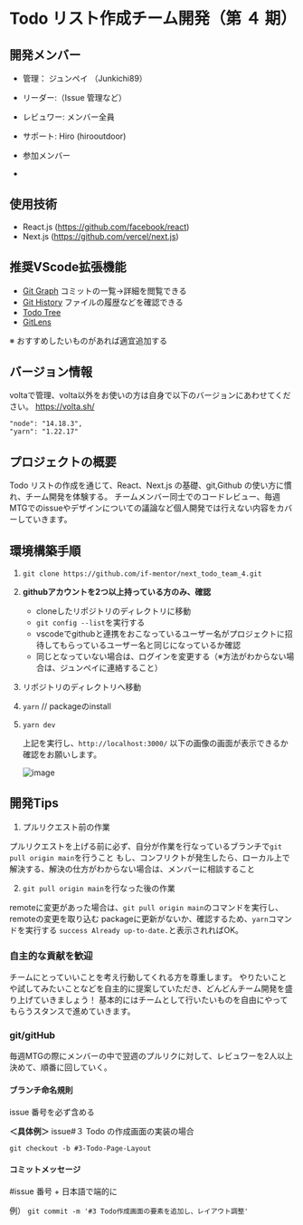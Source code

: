 # Todo リスト作成チーム開発（第 ４ 期）

## 開発メンバー

- 管理： ジュンペイ （Junkichi89）
- リーダー:（Issue 管理など）
- レビュワー: メンバー全員
- サポート: Hiro (hirooutdoor)

- 参加メンバー
- 

## 使用技術

- React.js (https://github.com/facebook/react)
- Next.js (https://github.com/vercel/next.js)

## 推奨VScode拡張機能
- [Git Graph](https://marketplace.visualstudio.com/items?itemName=mhutchie.git-graph&ssr=false#qna) コミットの一覧→詳細を閲覧できる 
- [Git History](https://marketplace.visualstudio.com/items?itemName=donjayamanne.githistory) ファイルの履歴などを確認できる
- [Todo Tree](https://marketplace.visualstudio.com/items?itemName=Gruntfuggly.todo-tree) 
- [GitLens](https://marketplace.visualstudio.com/items?itemName=eamodio.gitlens)

※ おすすめしたいものがあれば適宜追加する

## バージョン情報

voltaで管理、volta以外をお使いの方は自身で以下のバージョンにあわせてください。
https://volta.sh/

```
"node": "14.18.3",
"yarn": "1.22.17"
```

## プロジェクトの概要

Todo リストの作成を通じて、React、Next.js の基礎、git,Github の使い方に慣れ、チーム開発を体験する。
チームメンバー同士でのコードレビュー、毎週MTGでのissueやデザインについての議論など個人開発では行えない内容をカバーしていきます。

## 環境構築手順

1. `git clone https://github.com/if-mentor/next_todo_team_4.git`
2. **githubアカウントを2つ以上持っている方のみ、確認**    
   - cloneしたリポジトリのディレクトリに移動
   - `git config --list`を実行する
   - vscodeでgithubと連携をおこなっているユーザー名がプロジェクトに招待してもらっているユーザー名と同じになっているか確認
   - 同じとなっていない場合は、ログインを変更する（※方法がわからない場合は、ジュンペイに連絡すること）
3. リポジトリのディレクトリへ移動
4. `yarn`  // packageのinstall
5. `yarn dev `

   上記を実行し、`http://localhost:3000/`
   以下の画像の画面が表示できるか確認をお願いします。

   ![image](https://user-images.githubusercontent.com/24813936/148723807-3b3e571b-6669-4d1c-a96f-d623f9650e09.png)

## 開発Tips

1. プルリクエスト前の作業

プルリクエストを上げる前に必ず、自分が作業を行なっているブランチで`git pull origin main`を行うこと
もし、コンフリクトが発生したら、ローカル上で解決する、解決の仕方がわからない場合は、メンバーに相談すること

2. `git pull origin main`を行なった後の作業

remoteに変更があった場合は、`git pull origin main`のコマンドを実行し、remoteの変更を取り込む
packageに更新がないか、確認するため、`yarn`コマンドを実行する
`success Already up-to-date.`と表示されればOK。

### 自主的な貢献を歓迎

チームにとっていいことを考え行動してくれる方を尊重します。
やりたいことや試してみたいことなどを自主的に提案していただき、どんどんチーム開発を盛り上げていきましょう！
基本的にはチームとして行いたいものを自由にやってもらうスタンスで進めていきます。

### git/gitHub

毎週MTGの際にメンバーの中で翌週のプルリクに対して、レビュワーを2人以上決めて、順番に回していく。

#### ブランチ命名規則

issue 番号を必ず含める

**＜具体例＞**
issue#３ Todo の作成画面の実装の場合

`git checkout -b #3-Todo-Page-Layout`

#### コミットメッセージ

#issue 番号 + 日本語で端的に

例）
`git commit -m '#3 Todo作成画面の要素を追加し、レイアウト調整' `
